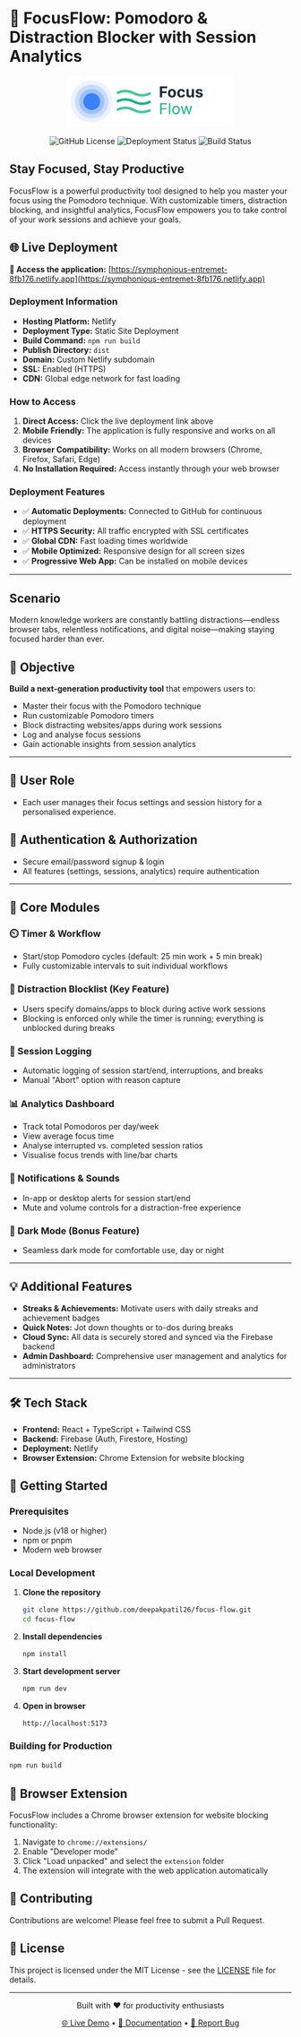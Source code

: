 # 🚀 FocusFlow: Pomodoro & Distraction Blocker with Session Analytics

<div align="center">
  <picture>
    <source media="(prefers-color-scheme: dark)" srcset="src/assets/focusflow-logo-dark.svg">
    <img alt="FocusFlow Logo" src="src/assets/focusflow-logo.svg" width="300">
  </picture>
</div>

<div align="center">
  
![GitHub License](https://img.shields.io/github/license/deepakpatil26/focus-flow?style=flat-square)
![Deployment Status](https://img.shields.io/badge/deployment-live-brightgreen?style=flat-square)
![Build Status](https://img.shields.io/badge/build-passing-brightgreen?style=flat-square)

</div>

## Stay Focused, Stay Productive

FocusFlow is a powerful productivity tool designed to help you master your focus using the Pomodoro technique. With customizable timers, distraction blocking, and insightful analytics, FocusFlow empowers you to take control of your work sessions and achieve your goals.

## 🌐 Live Deployment

**🔗 Access the application:** [https://symphonious-entremet-8fb176.netlify.app](https://symphonious-entremet-8fb176.netlify.app)

### Deployment Information

- **Hosting Platform:** Netlify
- **Deployment Type:** Static Site Deployment
- **Build Command:** `npm run build`
- **Publish Directory:** `dist`
- **Domain:** Custom Netlify subdomain
- **SSL:** Enabled (HTTPS)
- **CDN:** Global edge network for fast loading

### How to Access

1. **Direct Access:** Click the live deployment link above
2. **Mobile Friendly:** The application is fully responsive and works on all devices
3. **Browser Compatibility:** Works on all modern browsers (Chrome, Firefox, Safari, Edge)
4. **No Installation Required:** Access instantly through your web browser

### Deployment Features

- ✅ **Automatic Deployments:** Connected to GitHub for continuous deployment
- ✅ **HTTPS Security:** All traffic encrypted with SSL certificates
- ✅ **Global CDN:** Fast loading times worldwide
- ✅ **Mobile Optimized:** Responsive design for all screen sizes
- ✅ **Progressive Web App:** Can be installed on mobile devices

---

## Scenario

Modern knowledge workers are constantly battling distractions—endless browser tabs, relentless notifications, and digital noise—making staying focused harder than ever.

## 🎯 Objective

**Build a next-generation productivity tool** that empowers users to:

- Master their focus with the Pomodoro technique
- Run customizable Pomodoro timers
- Block distracting websites/apps during work sessions
- Log and analyse focus sessions
- Gain actionable insights from session analytics

---

## 👤 User Role

- Each user manages their focus settings and session history for a personalised experience.

## 🔐 Authentication & Authorization

- Secure email/password signup & login
- All features (settings, sessions, analytics) require authentication

---

## 🧱 Core Modules

### ⏲️ Timer & Workflow

- Start/stop Pomodoro cycles (default: 25 min work + 5 min break)
- Fully customizable intervals to suit individual workflows

### 🚫 Distraction Blocklist (**Key Feature**)

- Users specify domains/apps to block during active work sessions
- Blocking is enforced only while the timer is running; everything is unblocked during breaks

### 📝 Session Logging

- Automatic logging of session start/end, interruptions, and breaks
- Manual "Abort" option with reason capture

### 📊 Analytics Dashboard

- Track total Pomodoros per day/week
- View average focus time
- Analyse interrupted vs. completed session ratios
- Visualise focus trends with line/bar charts

### 🔔 Notifications & Sounds

- In-app or desktop alerts for session start/end
- Mute and volume controls for a distraction-free experience

### 🌙 Dark Mode (**Bonus Feature**)

- Seamless dark mode for comfortable use, day or night

---

## 💡 Additional Features

- **Streaks & Achievements:** Motivate users with daily streaks and achievement badges
- **Quick Notes:** Jot down thoughts or to-dos during breaks
- **Cloud Sync:** All data is securely stored and synced via the Firebase backend
- **Admin Dashboard:** Comprehensive user management and analytics for administrators

---

## 🛠️ Tech Stack

- **Frontend:** React + TypeScript + Tailwind CSS
- **Backend:** Firebase (Auth, Firestore, Hosting)
- **Deployment:** Netlify
- **Browser Extension:** Chrome Extension for website blocking

## 🚀 Getting Started

### Prerequisites

- Node.js (v18 or higher)
- npm or pnpm
- Modern web browser

### Local Development

1. **Clone the repository**
   ```bash
   git clone https://github.com/deepakpatil26/focus-flow.git
   cd focus-flow
   ```

2. **Install dependencies**
   ```bash
   npm install
   ```

3. **Start development server**
   ```bash
   npm run dev
   ```

4. **Open in browser**
   ```
   http://localhost:5173
   ```

### Building for Production

```bash
npm run build
```

## 📱 Browser Extension

FocusFlow includes a Chrome browser extension for website blocking functionality:

1. Navigate to `chrome://extensions/`
2. Enable "Developer mode"
3. Click "Load unpacked" and select the `extension` folder
4. The extension will integrate with the web application automatically

## 🤝 Contributing

Contributions are welcome! Please feel free to submit a Pull Request.

## 📄 License

This project is licensed under the MIT License - see the [LICENSE](LICENSE) file for details.

---

<div align="center">
  <p>Built with ❤️ for productivity enthusiasts</p>
  <p>
    <a href="https://symphonious-entremet-8fb176.netlify.app">🌐 Live Demo</a> •
    <a href="#-getting-started">📖 Documentation</a> •
    <a href="https://github.com/deepakpatil26/focus-flow/issues">🐛 Report Bug</a>
  </p>
</div>